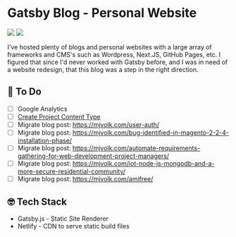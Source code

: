 # Gatsby Blog - Personal Website

![](https://img.shields.io/badge/node-v12.16.2-brightgreen) ![](https://img.shields.io/badge/npm-v6.14.4-brightgreen)

I've hosted plenty of blogs and personal websites with a large array of frameworks and CMS's such as Wordpress, Next.JS, GitHub Pages, etc. I figured that since I'd never worked with Gatsby before, and I was in need of a website redesign, that this blog was a step in the right direction.

## 🚀 To Do

- [ ] Google Analytics
- [ ] [Create Project Content Type](https://chipcullen.com/making-multiple-content-types-in-gatsby/)
- [ ] Migrate blog post: https://mjvolk.com/user-auth/
- [ ] Migrate blog post: https://mjvolk.com/bug-identified-in-magento-2-2-4-installation-phase/
- [ ] Migrate blog post: https://mjvolk.com/automate-requirements-gathering-for-web-development-project-managers/
- [ ] Migrate blog post: https://mjvolk.com/iot-node-js-mongodb-and-a-more-secure-residential-community/
- [ ] Migrate blog post: https://mjvolk.com/amifree/

## 🤓 Tech Stack

- Gatsby.js - Static Site Renderer
- Netlify - CDN to serve static build files
